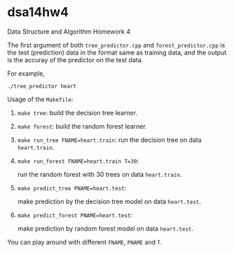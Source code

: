dsa14hw4
========

Data Structure and Algorithm Homework 4

The first argument of both `tree_predictor.cpp` and `forest_predictor.cpp`
is the test (prediction) data in the format same as training data, and the
output is the accuray of the predictor on the test data.

For example,

    ./tree_predictor heart

Usage of the `Makefile`:

1. `make tree`: build the decision tree learner.

1. `make forest`: build the random forest learner.

1. `make run_tree FNAME=heart.train`: run the decision tree on data `heart.train`.

1. `make run_forest FNAME=heart.train T=30`:

    run the random forest with 30 trees on data `heart.train`.

1. `make predict_tree PNAME=heart.test`:

    make prediction by the decision tree model on data `heart.test`.

1. `make predict_forest PNAME=heart.test`:

    make prediction by random forest model on data `heart.test`.

You can play around with different `FNAME`, `PNAME` and `T`.
